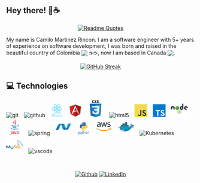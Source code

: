 ## Hey there! 👋☕

<p align="center">
  <a href="https://github.com/piyushsuthar/github-readme-quotes">
    <img src="https://quotes-github-readme.vercel.app/api?type=horizontal&theme=moonlight&border=true&quote=Everybody+should+learn+to+program+a+computer+because+it+teaches+you+how+to+think.&author=Steve+Jobs" alt="Readme Quotes"/>
  </a>
</p>

My name is Camilo Martinez Rincon. I am a software engineer with 5+ years of experience on software development, I was born and raised in the beautiful country of Colombia <img src="https://cdnjs.cloudflare.com/ajax/libs/twemoji/14.0.2/svg/1f1e8-1f1f4.svg" width="20" align="center"/> ☕☕, now I am based in Canada <img src="https://cdnjs.cloudflare.com/ajax/libs/twemoji/14.0.2/svg/1f1e8-1f1e6.svg" width="20" align="center"/>.

<p align="center">
<a href="https://git.io/streak-stats"><img src="https://streak-stats.demolab.com?user=camilomartinezrincon&theme=transparent&hide_border=true" alt="GitHub Streak"/></a>
</p>

## 💻 Technologies

<p align="left">
<img src="https://www.vectorlogo.zone/logos/git-scm/git-scm-icon.svg" alt="git" width="35" style="padding-right:10px"/>
<img src="https://user-images.githubusercontent.com/3369400/139447912-e0f43f33-6d9f-45f8-be46-2df5bbc91289.png" alt="github" width="35" style="padding-right:10px"/>
<img src="https://raw.githubusercontent.com/devicons/devicon/master/icons/react/react-original-wordmark.svg" alt="react" width="35" style="padding-right:10px"/>
<img src="https://raw.githubusercontent.com/devicons/devicon/master/icons/angularjs/angularjs-original.svg" alt="angular-js" width="35" style="padding-right:10px"/>
<img src="https://raw.githubusercontent.com/devicons/devicon/master/icons/css3/css3-original-wordmark.svg" alt="css3" width="45" style="padding-right:10px"/>
<img src="https://cdn.jsdelivr.net/gh/devicons/devicon/icons/html5/html5-original.svg" alt="html5" width="35" style="padding-right:10px"/>
<img src="https://raw.githubusercontent.com/devicons/devicon/master/icons/javascript/javascript-original.svg" alt="javascript" width="35" style="padding-right:10px"/>
<img src="https://raw.githubusercontent.com/devicons/devicon/master/icons/typescript/typescript-original.svg" alt="typescript" width="35" style="padding-right:10px"/>
<img src="https://raw.githubusercontent.com/devicons/devicon/master/icons/nodejs/nodejs-original-wordmark.svg" alt="nodejs" width="45" style="padding-right:10px"/>
<img src="https://raw.githubusercontent.com/devicons/devicon/master/icons/java/java-original-wordmark.svg" alt="java" width="45" style="padding-right:10px"/>
<img src="https://www.vectorlogo.zone/logos/springio/springio-icon.svg" alt="spring" width="35" style="padding-right:10px"/>
<img src="https://raw.githubusercontent.com/devicons/devicon/master/icons/dot-net/dot-net-original.svg" alt=".NET" width="45" style="padding-right:10px"/>
<img src="https://raw.githubusercontent.com/devicons/devicon/master/icons/python/python-original-wordmark.svg" alt="python" width="35" style="padding-right:10px"/>
<img src="https://raw.githubusercontent.com/github/explore/80688e429a7d4ef2fca1e82350fe8e3517d3494d/topics/aws/aws.png" alt="aws" width="45" style="padding-right:10px"/>
<img src="https://raw.githubusercontent.com/devicons/devicon/master/icons/docker/docker-original.svg" alt="Docker" width="45" style="padding-right:10px"/>
<img src="https://www.vectorlogo.zone/logos/kubernetes/kubernetes-icon.svg" alt="Kubernetes" width="35" style="padding-right:10px"/>
<img src="https://raw.githubusercontent.com/devicons/devicon/master/icons/mysql/mysql-original-wordmark.svg" alt="mysql" width="45" style="padding-right:10px"/>
<img src="https://cdn.jsdelivr.net/gh/devicons/devicon/icons/vscode/vscode-original.svg" alt="vscode" width="35" style="padding-right:10px"/>
</p>

<br/>
<p align="center">
<a href="https://github.com/camilomartinezrincon" target="_blank"><img alt="Github" src="https://img.shields.io/badge/GitHub-%2312100E.svg?&style=for-the-badge&logo=Github&logoColor=white" /></a> <a href="https://www.linkedin.com/in/camilomartinezrincon/" target="_blank"><img alt="LinkedIn" src="https://img.shields.io/badge/linkedin-%230077B5.svg?&style=for-the-badge&logo=linkedin&logoColor=white" /></a>
</p>
